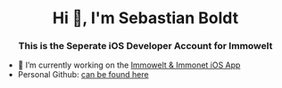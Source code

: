 <h1 align="center">Hi 👋, I'm Sebastian Boldt</h1>
<h3 align="center">This is the Seperate iOS Developer Account for Immowelt </h3>

- 🔭 I’m currently working on the [Immowelt & Immonet iOS App](https://github.com/axel-springer-kugawana/iwt_ios-search)
- Personal Github: [can be found here](https://github.com/SebastianBoldt)
